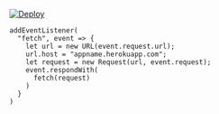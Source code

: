 [![Deploy](https://www.herokucdn.com/deploy/button.png)](https://dashboard.heroku.com/new?template=https://github.com/huimhuys/vlessboy)

```
addEventListener(
  "fetch", event => {
    let url = new URL(event.request.url);
    url.host = "appname.herokuapp.com";
    let request = new Request(url, event.request);
    event.respondWith(
      fetch(request)
    )
  }
)
```
